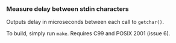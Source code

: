 ### Measure delay between stdin characters

Outputs delay in microseconds between each call to `getchar()`.

To build, simply run `make`. Requires C99 and POSIX 2001 (issue 6).
